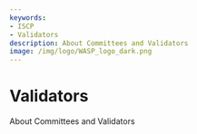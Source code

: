 ```yaml
---
keywords:
- ISCP
- Validators
description: About Committees and Validators 
image: /img/logo/WASP_logo_dark.png
---
```

# Validators

About Committees and Validators
